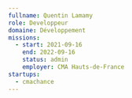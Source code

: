 ```yaml
---
fullname: Quentin Lamamy
role: Developpeur
domaine: Développement
missions:
  - start: 2021-09-16
    end: 2022-09-16
    status: admin
    employer: CMA Hauts-de-France
startups:
  - cmachance
---
```


